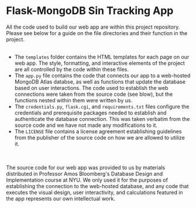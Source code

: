 # Flask-MongoDB Sin Tracking App

All the code used to build our web app are within this project repository. Please see below for a guide on the file directories and their function in the project.
<br>
<br>
- The ```templates``` folder contains the HTML templates for each page on our web app. The style, formatting, and interactive elements of the project are all controlled by the code within these files.
- The ```app.py``` file contains the code that connects our app to a web-hosted MongoDB Atlas databse, as well as functions that update the database based on user interactions. The code used to establish the web connections were taken from the source code (see blow), but the functions nested within them were written by us.
- The ```credentials.py```, ```flask.cgi```, and ```requirements.txt``` files configure the credentials and prerequisite packages needed to establish and authenticate the database connection. This was taken verbatim from the source code and we have not made any modifications to it.
- The ```LICENSE``` file contains a license agreement establishing guidelines from the publisher of the source code on how we are allowed to utilize it.
<br>
<br>
The source code for our web app was provided to us by materials distributed in Professor Amos Bloomberg's Database Design and Implementation course at NYU. We only used it for the purposes of establishing the connection to the web-hosted database, and any code that executes the visual design, user interactivity, and calculations featured in the app represents our own intellectual work.